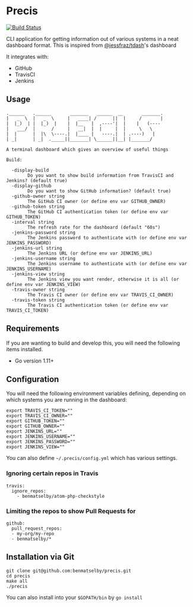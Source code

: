 # Precis

[![Build Status](https://travis-ci.org/benmatselby/precis.png?branch=master)](https://travis-ci.org/benmatselby/precis)

CLI application for getting information out of various systems in a neat dashboard format. This is inspired from [@jessfraz/tdash](https://github.com/jessfraz/tdash)'s dashboard

It integrates with:

- GitHub
- TravisCI
- Jenkins

## Usage

```shell
.______   .______       _______   ______  __       _______.
|   _  \  |   _  \     |   ____| /      ||  |     /       |
|  |_)  | |  |_)  |    |  |__   |  ,----'|  |    |   (----
|   ___/  |      /     |   __|  |  |     |  |     \   \
|  |      |  |\  \----.|  |____ |   ----.|  | .----)   |
| _|      | _|  ._____||_______| \______||__| |_______/

A terminal dashboard which gives an overview of useful things

Build:

  -display-build
        Do you want to show build information from TravisCI and Jenkins? (default true)
  -display-github
    	Do you want to show GitHub information? (default true)
  -github-owner string
    	The GitHub CI owner (or define env var GITHUB_OWNER)
  -github-token string
    	The GitHub CI authentication token (or define env var GITHUB_TOKEN)
  -interval string
    	The refresh rate for the dashboard (default "60s")
  -jenkins-password string
    	The Jenkins password to authenticate with (or define env var JENKINS_PASSWORD)
  -jenkins-url string
    	The Jenkins URL (or define env var JENKINS_URL)
  -jenkins-username string
    	The Jenkins username to authenticate with (or define env var JENKINS_USERNAME)
  -jenkins-view string
    	The Jenkins view you want render, otherwise it is all (or define env var JENKINS_VIEW)
  -travis-owner string
    	The Travis CI owner (or define env var TRAVIS_CI_OWNER)
  -travis-token string
    	The Travis CI authentication token (or define env var TRAVIS_CI_TOKEN)
```

## Requirements

If you are wanting to build and develop this, you will need the following items installed.

- Go version 1.11+

## Configuration

You will need the following environment variables defining, depending on which systems you are running in the dashboard:

```shell
export TRAVIS_CI_TOKEN=""
export TRAVIS_CI_OWNER=""
export GITHUB_TOKEN=""
export GITHUB_OWNER=""
export JENKINS_URL=""
export JENKINS_USERNAME=""
export JENKINS_PASSWORD=""
export JENKINS_VIEW=""
```

You can also define `~/.precis/config.yml` which has various settings.

### Ignoring certain repos in Travis

```shell
travis:
  ignore_repos:
    - benmatselby/atom-php-checkstyle
```

### Limiting the repos to show Pull Requests for

```shell
github:
  pull_request_repos:
  - my-org/my-repo
  - benmatselby/*
```

## Installation via Git

```shell
git clone git@github.com:benmatselby/precis.git
cd precis
make all
./precis
```

You can also install into your `$GOPATH/bin` by `go install`
